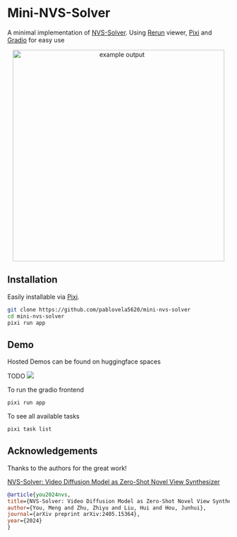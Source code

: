 # Mini-NVS-Solver
A minimal implementation of [NVS-Solver](https://github.com/ZHU-Zhiyu/NVS_Solver). Using [Rerun](https://rerun.io/) viewer, [Pixi](http://pixi.sh/) and [Gradio](https://www.gradio.app/) for easy use
<p align="center">
  <img src="media/mini-nvs-solver.gif" alt="example output" width="480" />
</p>


## Installation
Easily installable via [Pixi](https://pixi.sh/latest/).
```bash
git clone https://github.com/pablovela5620/mini-nvs-solver
cd mini-nvs-solver
pixi run app
```

## Demo
Hosted Demos can be found on huggingface spaces

TODO
<a href='https://huggingface.co/spaces/pablovela5620/depth-compare'><img src='https://img.shields.io/badge/%F0%9F%A4%97%20Hugging%20Face-Spaces-blue'></a>


To run the gradio frontend
```bash
pixi run app
```

To see all available tasks
```bash
pixi task list
```

## Acknowledgements
Thanks to the authors for the great work!

[NVS-Solver: Video Diffusion Model as Zero-Shot Novel View Synthesizer
](https://github.com/ZHU-Zhiyu/NVS_Solver/tree/main)
```bibtex
@article{you2024nvs,
title={NVS-Solver: Video Diffusion Model as Zero-Shot Novel View Synthesizer},
author={You, Meng and Zhu, Zhiyu and Liu, Hui and Hou, Junhui},
journal={arXiv preprint arXiv:2405.15364},
year={2024}
}
```